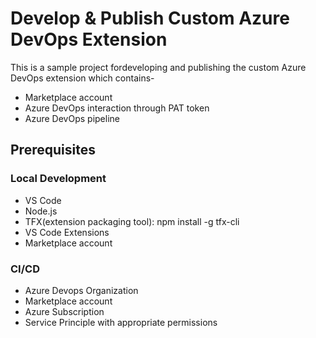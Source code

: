 # Develop & Publish Custom Azure DevOps Extension
This is a sample project fordeveloping and publishing the custom Azure DevOps extension which contains-
- Marketplace account
- Azure DevOps interaction through PAT token
- Azure DevOps pipeline

## Prerequisites
### Local Development
- VS Code
- Node.js 
- TFX(extension packaging tool): npm install -g tfx-cli
- VS Code Extensions
- Marketplace account

### CI/CD
- Azure Devops Organization
- Marketplace account
- Azure Subscription
- Service Principle with appropriate permissions 
